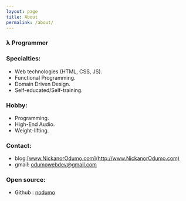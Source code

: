 ```yaml
---
layout: page
title: About
permalink: /about/
---
```


### λ Programmer

### Specialties:

* Web technologies (HTML, CSS, JS).
* Functional Programming.
* Domain Driven Design.
* Self-educated/Self-training.

### Hobby:

* Programming.
* High-End Audio.
* Weight-lifting.

### Contact:

* blog:[www.NickanorOdumo.com](http://www.NickanorOdumo.com)
* gmail: [odumowebdev@gmail.com](mailto:odumowebdev@gmail.com)

### Open source:

* Github : [nodumo](https://github.com/nodumo)
